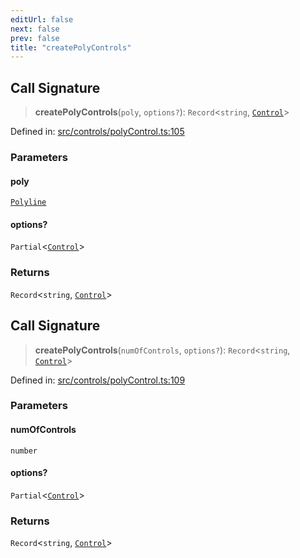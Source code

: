 ```yaml
---
editUrl: false
next: false
prev: false
title: "createPolyControls"
---
```


## Call Signature

> **createPolyControls**(`poly`, `options?`): `Record`\<`string`, [`Control`](/api/classes/control/)\>

Defined in: [src/controls/polyControl.ts:105](https://github.com/fabricjs/fabric.js/blob/8206f10a405480a7ba988ff6cfdde6412c1f13f8/src/controls/polyControl.ts#L105)

### Parameters

#### poly

[`Polyline`](/api/classes/polyline/)

#### options?

`Partial`\<[`Control`](/api/classes/control/)\>

### Returns

`Record`\<`string`, [`Control`](/api/classes/control/)\>

## Call Signature

> **createPolyControls**(`numOfControls`, `options?`): `Record`\<`string`, [`Control`](/api/classes/control/)\>

Defined in: [src/controls/polyControl.ts:109](https://github.com/fabricjs/fabric.js/blob/8206f10a405480a7ba988ff6cfdde6412c1f13f8/src/controls/polyControl.ts#L109)

### Parameters

#### numOfControls

`number`

#### options?

`Partial`\<[`Control`](/api/classes/control/)\>

### Returns

`Record`\<`string`, [`Control`](/api/classes/control/)\>
